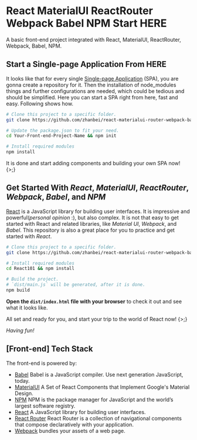 # React MaterialUI ReactRouter Webpack Babel NPM Start HERE

<!-- > 7:45 AM, 10/10/17. -->

<!-- Keywords: *React MaterialUI Router ReactWebpack Babel NPM Start HERE*. -->

A basic front-end project integrated with React, MaterialUI, ReactRouter, Webpack, Babel, NPM.

## Start a Single-page Application From HERE

It looks like that for every single [Single-page Application][wiki-single-web-application] (SPA), you are gonna create a repository for it. Then the installation of node_modules things and further configurations are needed, which could be tedious and should be simplified. Here you can start a SPA right from here, fast and easy. Following shows how.

```bash
# Clone this project to a specific folder.
git clone https://github.com/zhanbei/react-materialui-router-webpack-babel-npm-start-here Your-Front-end-Project-Name

# Update the package.json to fit your need.
cd Your-Front-end-Project-Name && npm init

# Install required modules
npm install
```

It is done and start adding components and building your own SPA now! {>;}

## Get Started With *React*, *MaterialUI*, *ReactRouter*, *Webpack*, *Babel*, and *NPM*

[React][home-reactjs-org] is a JavaScript library for building user interfaces. It is impressive and powerful(*personal opinion* :), but also complex. It is not that easy to get started with React and related libraries, like *Material UI*, *Webpack*, and *Babel*. This repository is also a great place for you to practice and get started with *React*.

```bash
# Clone this project to a specific folder.
git clone https://github.com/zhanbei/react-materialui-router-webpack-babel-npm-start-here React101

# Install required modules
cd React101 && npm install

# Build the project.
# `dist/main.js` will be generated, after it is done.
npm build
```

**Open the `dist/index.html` file with your browser** to check it out and see what it looks like.

All set and ready for you, and start your trip to the world of React now! {>;}

*Having fun!*

## [Front-end] Tech Stack

The front-end is powered by:

- [Babel](https://babeljs.io/) Babel is a JavaScript compiler. Use next generation JavaScript, today.
- [MaterialUI](http://www.material-ui.com/) A Set of React Components that Implement Google's Material Design.
- [NPM](https://www.npmjs.com/) NPM is the package manager for JavaScript and the world’s largest software registry.
- [React][home-reactjs-org] A JavaScript library for building user interfaces.
- [React Router](https://reacttraining.com/react-router/) React Router is a collection of navigational components that compose declaratively with your application.
- [Webpack](https://webpack.js.org/) bundles your assets of a web page.

[wiki-single-web-application]: https://en.wikipedia.org/wiki/Single-page_application "Single-page Application - Wikipedia"
[home-reactjs-org]: https://reactjs.org/ "React A JavaScript library for building user interfaces"
